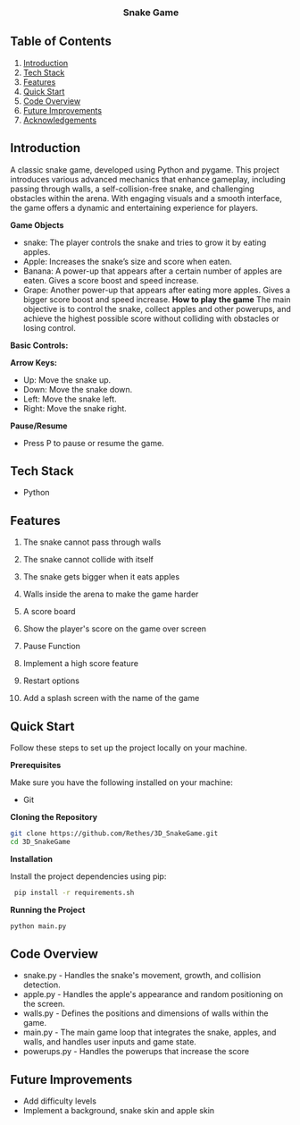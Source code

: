 

  <h3 align="center">Snake Game</h3>


##  <a name="table">Table of Contents</a>

1.  [Introduction](#introduction)
2.  [Tech Stack](#tech-stack)
3.  [Features](#features)
4.  [Quick Start](#quick-start)
5.  [Code Overview](#code-overview)
6.  [Future Improvements](#future-improvements)
7.  [Acknowledgements](#acknowledgements)

## <a name="introduction">Introduction</a>

A classic snake game, developed using Python and pygame. This project introduces various advanced mechanics that enhance gameplay, including passing through walls, a self-collision-free snake, and challenging obstacles within the arena. With engaging visuals and a smooth interface, the game offers a dynamic and entertaining experience for players.

**Game Objects**
- snake: The player controls the snake and tries to grow it by eating apples.
- Apple: Increases the snake’s size and score when eaten.
- Banana: A power-up that appears after a certain number of apples are eaten. Gives a score boost and speed increase.
- Grape: Another power-up that appears after eating more apples. Gives a bigger score boost and speed increase.
**How to play the game**
The main objective is to control the snake, collect apples and other powerups, and achieve the highest possible score without colliding with obstacles or losing control.

**Basic Controls:**

**Arrow Keys:**
- Up: Move the snake up.
- Down: Move the snake down.
- Left: Move the snake left.
- Right: Move the snake right.

**Pause/Resume**
- Press P to pause or resume the game.


## <a name="tech-stack">Tech Stack</a>

- Python

## <a name="features"> Features</a>

1. The snake cannot pass through walls 

2. The snake cannot collide with itself 

3. The snake gets bigger when it eats apples

4. Walls inside the arena to make the game harder

5. A score board

6. Show the player's score on the game over screen

7. Pause Function

8. Implement a high score feature

9. Restart options

10. Add a splash screen with the name of the game


## <a name="quick-start">Quick Start</a>

Follow these steps to set up the project locally on your machine.

**Prerequisites**

Make sure you have the following installed on your machine:

- Git 

**Cloning the Repository**

```bash
git clone https://github.com/Rethes/3D_SnakeGame.git
cd 3D_SnakeGame
```

**Installation**

Install the project dependencies using pip:

```bash
 pip install -r requirements.sh
```

**Running the Project**

```bash
python main.py
```
## <a name="code-overview"> Code Overview</a>
- snake.py - Handles the snake's movement, growth, and collision detection.
- apple.py - Handles the apple's appearance and random positioning on the screen.
- walls.py - Defines the positions and dimensions of walls within the game.
- main.py - The main game loop that integrates the snake, apples, and walls, and handles user inputs and game state.
- powerups.py - Handles the powerups that increase the score

## <a name="Future Improvements"> Future Improvements</a> 
- Add difficulty levels
- Implement a background, snake skin and apple skin

